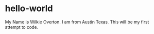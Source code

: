 # hello-world
My Name is Wilkie Overton. I am from Austin Texas. This will be my first attempt to code. 
